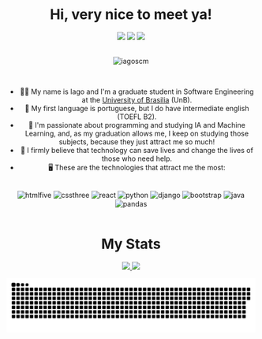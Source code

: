 <h1 align="center">Hi, very nice to meet ya!</h1>
<div align="center">
  <a href="https://www.instagram.com/iagow/?hl=pt-br" target="_blank"><img src="https://img.shields.io/badge/-Instagram-%23E4405F?style=for-the-badge&logo=instagram&logoColor=white" target="_blank"></a>
  <a href="https://www.linkedin.com/in/iagow/" target="_blank"><img src="https://img.shields.io/badge/-LinkedIn-%230077B5?style=for-the-badge&logo=linkedin&logoColor=white" target="_blank"></a>
  <a href="mailto:iagomatosousa@gmail.com" target="_blank"><img src="https://img.shields.io/badge/Gmail-D14836?style=for-the-badge&logo=gmail&logoColor=white" target="_blank"></a>
</div>
<br>
<p align="center"> <img src="https://komarev.com/ghpvc/?username=iagoscm&label=Profile%20views&color=0e75b6&style=flat" alt="iagoscm" /> </p>
<br>
<ul align="center">
  <li>👨‍💻 My name is Iago and I'm a graduate student in Software Engineering at the <a href="http://www.unb.br">University of Brasilia</a> (UnB).</li>
  <li>🎤 My first language is portuguese, but I do have intermediate english (TOEFL B2).</li>
  <li>💭 I'm passionate about programming and studying IA and Machine Learning, and, as my graduation allows me, I keep on studying those subjects, because they just attract me so much!</li>
  <li>🔎 I firmly believe that technology can save lives and change the lives of those who need help.</li>
  <li>🖥️ These are the technologies that attract me the most:</li>
</ul>
<br>
<div align="center" style="display: inline_block">
  <img align="center" src="https://cdn.jsdelivr.net/gh/devicons/devicon/icons/html5/html5-original-wordmark.svg" alt="htmlfive" width="50rem"/>
  <img align="center" src="https://cdn.jsdelivr.net/gh/devicons/devicon/icons/css3/css3-original-wordmark.svg" alt="cssthree" width="50rem"/>
  <img align="center" src="https://cdn.jsdelivr.net/gh/devicons/devicon/icons/cplusplus/cplusplus-original.svg" alt="react" width="50rem"/>
  <img align="center" src="https://cdn.jsdelivr.net/gh/devicons/devicon/icons/python/python-original-wordmark.svg" alt="python" width="50rem"/>
  <img align="center" src="https://cdn.jsdelivr.net/gh/devicons/devicon/icons/django/django-plain.svg" alt="django" width="50rem"/>
  <img align="center" src="https://cdn.jsdelivr.net/gh/devicons/devicon/icons/bootstrap/bootstrap-original-wordmark.svg" alt="bootstrap" width="50rem"/>
  <img align="center" src="https://cdn.jsdelivr.net/gh/devicons/devicon/icons/java/java-original-wordmark.svg"  alt="java" width="50rem"/>
  <img align="center" src="https://cdn.jsdelivr.net/gh/devicons/devicon/icons/pandas/pandas-original-wordmark.svg" alt="pandas" width="50rem"/>
</div>
<br>

<h1 align="center">My Stats</h1>
<div align="center">
  <a href="https://github.com/iagoscm">
  <img height="180em" src="https://github-readme-stats.vercel.app/api?username=iagoscm&show_icons=true&theme=tokyonight&include_all_commits=true&count_private=true"/>
  <img height="180em" src="https://github-readme-stats.vercel.app/api/top-langs/?username=iagoscm&layout=compact&langs_count=7&hide=c%2B%2B,c,&theme=tokyonight"/>


![Snake animation](https://github.com/iagoscm/iagoscm/blob/output/github-contribution-grid-snake.svg)

</div>



